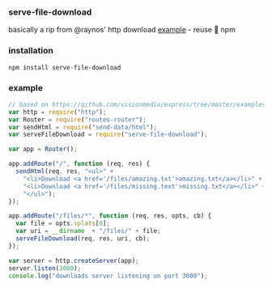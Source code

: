 ### serve-file-download

basically a rip from @raynos' http download [example](https://github.com/Raynos/http-framework/tree/master/examples/downloads) - reuse :thought_balloon: npm 

### installation 

    npm install serve-file-download

### example

```javascript
// based on https://github.com/visionmedia/express/tree/master/examples/downloads
var http = require("http");
var Router = require("routes-router");
var sendHtml = require("send-data/html");
var serveFileDownload = require("serve-file-download");

var app = Router();

app.addRoute("/", function (req, res) {
  sendHtml(req, res, "<ul>" +
    "<li>Download <a href='/files/amazing.txt'>amazing.txt</a></li>" +
    "<li>Download <a href='/files/missing.text'>missing.txt</a></li>" +
    "</ul>");
});

app.addRoute("/files/*", function (req, res, opts, cb) {
  var file = opts.splats[0];
  var uri = __dirname  + "/files/" + file;
  serveFileDownload(req, res, uri, cb);
});

var server = http.createServer(app);
server.listen(3000);
console.log("downloads server listening on port 3000");
```
